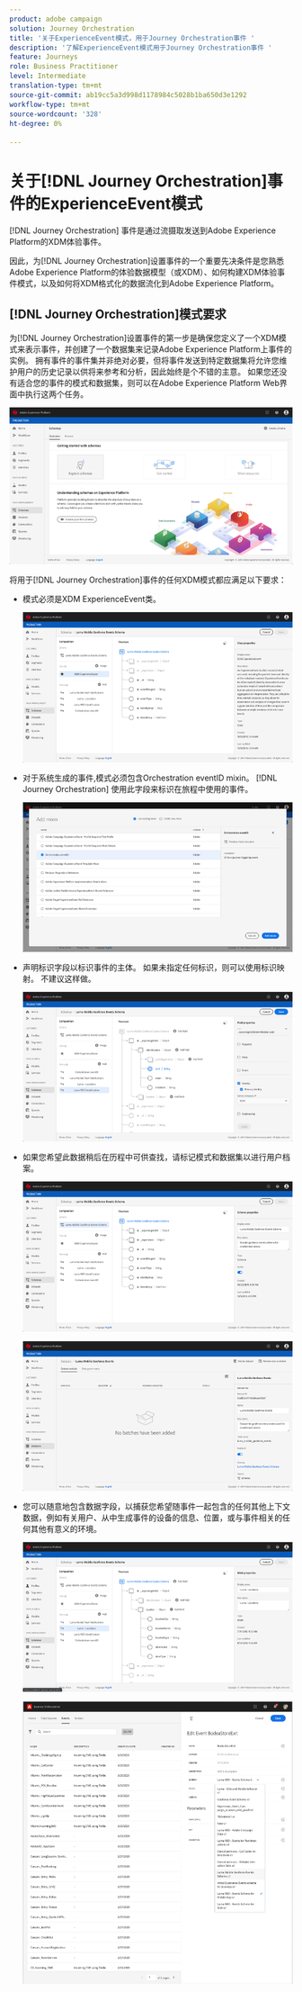 ```yaml
---
product: adobe campaign
solution: Journey Orchestration
title: '关于ExperienceEvent模式，用于Journey Orchestration事件 '
description: '了解ExperienceEvent模式用于Journey Orchestration事件 '
feature: Journeys
role: Business Practitioner
level: Intermediate
translation-type: tm+mt
source-git-commit: ab19cc5a3d998d1178984c5028b1ba650d3e1292
workflow-type: tm+mt
source-wordcount: '328'
ht-degree: 0%

---
```




# 关于[!DNL Journey Orchestration]事件的ExperienceEvent模式

[!DNL Journey Orchestration] 事件是通过流摄取发送到Adobe Experience Platform的XDM体验事件。

因此，为[!DNL Journey Orchestration]设置事件的一个重要先决条件是您熟悉Adobe Experience Platform的体验数据模型（或XDM）、如何构建XDM体验事件模式，以及如何将XDM格式化的数据流化到Adobe Experience Platform。

## [!DNL Journey Orchestration]模式要求

为[!DNL Journey Orchestration]设置事件的第一步是确保您定义了一个XDM模式来表示事件，并创建了一个数据集来记录Adobe Experience Platform上事件的实例。 拥有事件的事件集并非绝对必要，但将事件发送到特定数据集将允许您维护用户的历史记录以供将来参考和分析，因此始终是个不错的主意。 如果您还没有适合您的事件的模式和数据集，则可以在Adobe Experience Platform Web界面中执行这两个任务。

![](../assets/schema1.png)

将用于[!DNL Journey Orchestration]事件的任何XDM模式都应满足以下要求：

* 模式必须是XDM ExperienceEvent类。

   ![](../assets/schema2.png)

* 对于系统生成的事件,模式必须包含Orchestration eventID mixin。 [!DNL Journey Orchestration] 使用此字段来标识在旅程中使用的事件。

   ![](../assets/schema3.png)

* 声明标识字段以标识事件的主体。 如果未指定任何标识，则可以使用标识映射。 不建议这样做。

   ![](../assets/schema4.png)

* 如果您希望此数据稍后在历程中可供查找，请标记模式和数据集以进行用户档案。

   ![](../assets/schema5.png)

   ![](../assets/schema6.png)

* 您可以随意地包含数据字段，以捕获您希望随事件一起包含的任何其他上下文数据，例如有关用户、从中生成事件的设备的信息、位置，或与事件相关的任何其他有意义的环境。

   ![](../assets/schema7.png)

   ![](../assets/schema8.png)